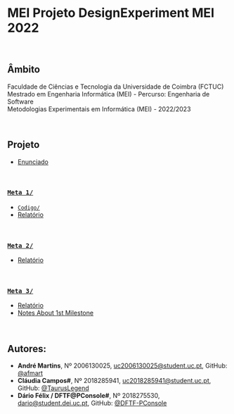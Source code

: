 # MEI Projeto DesignExperiment MEI 2022

<br />

## Âmbito

Faculdade de Ciências e Tecnologia da Universidade de Coimbra (FCTUC) <br />
Mestrado em Engenharia Informática (MEI) - Percurso: Engenharia de Software <br />
Metodologias Experimentais em Informática (MEI) - 2022/2023 <br />

<br />

## Projeto
- [Enunciado](MEI%20Assignment.pdf)

<br />

### [`Meta 1/`](Meta%201/)
- [`Codigo/`](Meta%201/code)
- [Relatório](Meta%201/MEI_1st_Milestone.pdf)


<br />

### [`Meta 2/`](Meta%202/)
- [Relatório](Meta%202/2006130025_2018285941_2018275530.pdf)


<br />

### [`Meta 3/`](Meta%203/)
- [Relatório](Meta%203/MEI_3rd_Milestone.pdf)
- [Notes About 1st Milestone](Meta%203/MEI_Notes_about_1st_Milestone.pdf)


<br />

## Autores:
* **André Martins**, Nº 2006130025, [uc2006130025@student.uc.pt](mailto:uc2006130025@student.uc.pt), GitHub: [@afmart](https://github.com/afmart)
* **Cláudia Campos#**, Nº 2018285941, [uc2018285941@student.uc.pt](mailto:uc2018285941@student.uc.pt), GitHub: [@TaurusLegend](https://github.com/TaurusLegend)
* **Dário Félix / DFTF@PConsole#**, Nº 2018275530, [dario@student.dei.uc.pt](mailto:dario@student.dei.uc.pt), GitHub: [@DFTF-PConsole](https://github.com/DFTF-PConsole)

